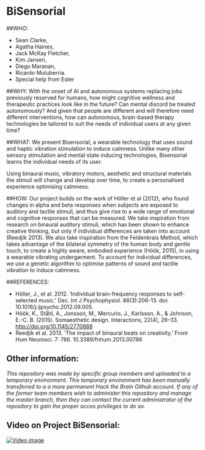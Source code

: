 # BiSensorial
 
##WHO:

- Sean Clarke, 
- Agatha Haines, 
- Jack McKay Fletcher, 
- Kim Jansen, 
- Diego Maranan, 
- Ricardo Mutuberria. 
- Special help from Ester
 
##WHY:
With the onset of AI and autonomous systems replacing jobs previously reserved for humans, how might cognitive wellness and therapeutic practices look like in the future? Can mental discord be treated autonomously? And given that people are different and will therefore need different interventions, how can autonomous, brain-based therapy technologies be tailored to suit the needs of individual users at any given time? 
 
##WHAT:
We present Bisensorial, a wearable technology that uses sound and haptic vibration stimulation to induce calmness. Unlike many other sensory stimulation and mental state inducing technologies, Bisensorial learns the individual needs of its user.  
 
Using binaural music, vibratory motors, aesthetic and structural materials the stimuli will change and develop over time, to create a personalised experience optimising calmness.
 
##HOW:
Our project builds on the work of Höller et al (2012), who found changes in alpha and beta responses when subjects are exposed to auditory and tactile stimuli, and thus give rise to a wide range of emotional and cognitive responses that can be measured. We take inspiration from research on binaural auditory stimuli, which has been shown to enhance creative thinking, but only if individual differences are taken into account (Reedjik 2013). We also take inspiration from the Feldenkrais Method, which takes advantage of the bilateral symmetry of the human body and gentle touch, to create a highly aware, embodied experience (Höök, 2015), in using a wearable vibrating undergarment. To account for individual differences, we use a genetic algorithm to optimise patterns of sound and tactile vibration to induce calmness.
 
 
##REFERENCES:

- Höller, J., et al. 2012. ‘Individual brain-frequency responses to self-selected music.’ Dec. Int J Psychophysiol. 86(3):206-13. doi: 10.1016/j.ijpsycho.2012.09.005.
- Höök, K., Ståhl, A., Jonsson, M., Mercurio, J., Karlsson, A., & Johnson, E.-C. B. (2015). Somaesthetic design. Interactions, 22(4), 26–33. http://doi.org/10.1145/2770888
- Reedjik et al. 2013. ‘The impact of binaural beats on creativity.’ Front Hum Neurosci. 7: 786. 10.3389/fnhum.2013.00786

## Other information:
*This repository was made by specific group members and uploaded to a temporary environment. This temporary environment has been manually transferred to a a more permanent Hack the Brain Github account. If any of the former team members wish to administer this repository and manage the master branch, then they can contact the current administrator of the repository to gain the proper acces privileges to do so.*

## Video on Project BiSensorial:
[![Video image](http://handledmovie.com/get/player01.gif)](https://vimeo.com/177943253)

